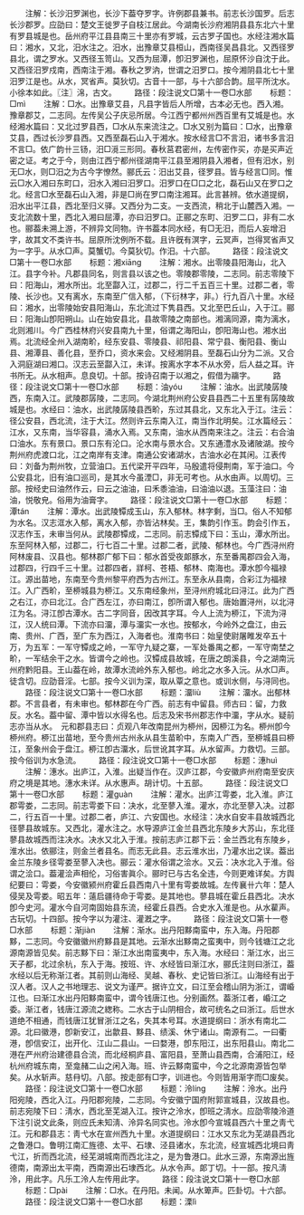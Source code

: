 <!-- { "loadSidebar": true } -->
　　注解：长沙汨罗渊也，长沙下葢夺罗字。许例郡县兼书。前志长沙国罗。后志长沙郡罗。应劭曰：楚文王徙罗子自枝江居此。今湖南长沙府湘阴县县东北六十里有罗县城是也。岳州府平江县县南三十里亦有罗城，云古罗子国也。水经注湘水篇曰：湘水，又北，汨水注之。汨水，出豫章艾县桓山，西南径吴昌县北。又西径罗县北，谓之罗水。又西径玉笥山。又西为屈潭，卽汨罗渊也，屈原怀沙自沈于此。又西径汨罗戍南，西南注于湘。春秋之罗汭，世谓之汨罗口。按今湘阴县北七十里汨罗江是也。从水，冥省声。莫狄切。古音十一部，与十六部合韵。屈平所沈水。小徐本如此。〖注〗淿，古文。
　　路径：段注说文□第十一卷□水部
　　标题：□mì
　　注解：□水。出豫章艾县，凡县字皆后人所增，古本必无也。西入湘。豫章郡艾，二志同。左传吴公子庆忌所居。今江西宁都州州西百里有艾城是也。水经湘水篇曰：又北过罗县西，□水从东来流注之。□水又别为篇曰：□水，出豫章艾县，西过长沙罗县西。又西至磊石山入于湘水。按水经言□不言汨，诸书多言汨不言□。依广韵卄三钖，汨□漞三形同。春秋莒君密州，左传密作买，亦是买声近密之证。考之于今，则由江西宁都州径湖南平江县至湘阴县入湘者，但有汨水，别无□水，则□汨之为古今字憭然。郦氏云：汨出艾县，径罗县。皆与经言□同。惟云□水入湘曰东町口，汨水入湘曰汨罗口。汨罗口在□口之北，磊石山又在罗口之北。经言□水至磊石山入湘，非是□尚在罗口南注湘耳。此言甚辨。依水道提纲，汨水出平江县，西北至归义驿。又西分为二支。一支西流，稍北于山麓西入湘。一支北流数十里，西北入湘曰屈潭，亦曰汨罗口。正郦之东町、汨罗二口，非有二水也。郦葢未溯上游，不辨异文同物。许书葢本同水经，有□无汨，而后人妄增汨字，故其文不类许书。屈原所沈例所不载。且许旣有溟字，云冥声，岂得冥省声又为一字乎。从水□声。莫蟹切。今莫狄切。作汨。十六部。
　　路径：段注说文□第十一卷□水部
　　标题：湘xiānɡ
　　注解：湘水。出零陵县阳海山，北入江。县字今补。凡郡县同名，则言县以该之也。零陵郡零陵，二志同。前志零陵下曰：阳海山，湘水所出。北至酃入江，过郡二，行二千五百三十里。过郡二者，零陵、长沙也。又有离水，东南至广信入郁，（下衍林字，非。）行九百八十里。水经曰：湘水，出零陵始安县阳海山，东北流过下隽县西。又北至巴丘山，入于江。郦曰：阳海山卽阳朔山。山在始安县北，县故零陵之南部也。湘漓同源，南为漓水，北则湘川。今广西桂林府兴安县南九十里，俗谓之海阳山，卽阳海山也。湘水出焉。北流经全州入湖南畍，经东安县、零陵县、祁阳县、常宁县、衡阳县、衡山县、湘潭县、善化县，至乔口，资水来会。又经湘阴县。至磊石山分为二派。又合入洞庭湖曰湘口。汉志云至酃入江，未详。按离水字本不从水旁，后人益之耳。许书所无。从水相声。息良切。十部。按诗召南于以湘之，假借为鬺字。
　　路径：段注说文□第十一卷□水部
　　标题：油yóu
　　注解：油水。出武陵孱陵西，东南入江。武陵郡孱陵，二志同。今湖北荆州府公安县县西二十五里有孱陵故城是也。水经曰：油水，出武陵孱陵县西畍，东过其县北，又东北入于江。注云：径公安县，西北流，注于大江。然则许云东南入江，南当作北明矣。江水篇经云：江水，又东南，当华容县，涌水入焉。又东南，油水从西南来注之。注云：右合油口油水。东有景口。景口东有沦口。沦水南与景水合。又东通澧水及诸陂湖。按今荆州府虎渡口北，江之南岸有支津。南通公安诸湖水，古油水必在其闲。江表传曰：刘备为荆州牧，立营油口。五代梁开平四年，马殷遣将侵荆南，军于油口。今公安县北，旧有油口巡司，是其水今虽湮□，非无可考也。从水由声。以周切。三部。按经史曰油然作云，曰云之油油，曰禾黍油油，曰油油以退。玉藻注曰：油油，悦敬皃。俗用为油膏字。
　　路径：段注说文□第十一卷□水部
　　标题：潭tán
　　注解：潭水。出武陵镡成玉山，东入郁林。林字剩，当□。俗人不知郁为水名。汉志洭水入郁，离水入郁，亦皆沾林矣。王，集韵引作玉。韵会引作五，汉志作玉，未审当何从。武陵郡镡成，二志同。前志镡成下曰：玉山，潭水所出。东至阿林入郁，过郡二，行七百二十里。过郡二者，武陵、郁林也。今广西浔州府阿林废县、汉县也。郁林郡广郁下曰：郁水首受夜郞豚水，东至番禺郡四会入海，过郡四，行四千三十里。过郡四者，牂柯、苍梧、郁林、南海也。潭水卽今福禄江。源出苗地，东南至今贵州黎平府西为古州江。东至永从县南，合彩江为福禄江。入广西畍，至桺城县为桺江。又东南经象州，至浔州府城北曰浔江。此为广西之右江，亦曰北江。合广西左江，亦曰南江，卽所谓入郁也。唐始置浔州，以北浔江为名。浔江卽古潭水。古二字同音，因改其字耳。今人上流为桺江，下流为浔江，汉人统曰潭。下流亦曰澑，潭与澑实一水也。按郁水，今岭外之盘江，由云南、贵州、广西，至广东为西江，入海者也。淮南书曰：始皇使尉屠睢发卒五十万，为五军：一军守镡成之岭，一军守九疑之寨，一军处番禺之都，一军守南埜之畍，一军结余干之水。皆谓今之岭也。汉镡成县故城，在唐之朗溪县，今之湖南沅州府黔阳县。王山葢在岭，故潭水流岭外东入郁也。岭北之水多入沅。从水□声。徒含切。应劭音淫。七部。按今义训为深，取从覃之意也。或训水侧，与浔同也。
　　路径：段注说文□第十一卷□水部
　　标题：澑liù
　　注解：澑水。出郁林郡。不言县者，有未审也。郁林郡在今广西。前志有中留县。师古曰：留，力救反。水名。葢中留、潭中皆以水得名也。后志及宋书州郡志作中澑，字从水。疑前志亦当从水。　元和郡县志曰：贞观八年改南昆州为桺州，因桺江为名。桺州卽今桺州府。桺江出苗地，至今贵州古州永从县生苗畍中，东南入广西，至桺城县曰桺江，至象州会于盘江。桺江卽古澑水，后世讹其字耳。从水留声。力救切。三部。按今俗训为水急流。
　　路径：段注说文□第十一卷□水部
　　标题：潓huì
　　注解：潓水。出庐江，入淮。出疑当作在。汉庐江郡，今安徽庐州府南至安庆府之境是其地。潓水未详。从水惠声。胡计切。十五部。
　　路径：段注说文□第十一卷□水部
　　标题：灌ɡuàn
　　注解：灌水。出庐江雩娄，北入淮。庐江郡雩娄，二志同。前志雩娄下曰：决水，北至蓼入淮。灌水，亦北至蓼入决。过郡二，行五百一十里。过郡二者，庐江、六安国也。水经注：决水自安丰县故城西北径蓼县故城东。又西北，灌水注之。水导源庐江金兰县西北东陵乡大苏山，东北径蓼县故城西而注决水。决水又北入于淮。按前志庐江郡下云：金兰西北有东陵乡，淮水出。依郦注，则金兰者县名。而志无此县。志云淮水出，乃灌水出之误。葢出金兰东陵乡径雩娄至蓼入决也。郦云：灌水俗谓之浍水。又云：决水北入于淮。俗谓之浍口。葢灌浍声相伦，习俗害眞尒。郦时已与古名全违，今则更难详矣。方舆纪要曰：雩娄，今安徽颍州府霍丘县西南八十里有雩娄故城。左传襄卄六年：楚人侵吴及雩娄。昭五年：薳启疆待命于雩娄。是其地也。蓼县城在霍丘县西北。决水卽今史河。灌水今自河南固始县东流，经霍丘县西。合史水入淮是也。从水雚声。古玩切。十四部。按今字以为灌注、灌漑之字。
　　路径：段注说文□第十一卷□水部
　　标题：渐jiàn
　　注解：渐水。出丹阳黟南蛮中，东入海。丹阳郡黟，二志同。今安徽徽州府黟县是其地。云渐水出黟南之蛮夷中，则今钱塘江之北源南源皆见矣。前志黟下曰：渐江水出南蛮夷中，东入海。水经曰：渐江水，出三天子都，北过余杭，东入于海。按班、许、水经皆曰渐江水，郦氏注则曰浙江，葢水经以后无称渐江者。其前则山海经、吴越、春秋、史记皆曰浙江。山海经有出于汉人者。汉人之书地理志、说文为谨严。据许立文，曰江至会稽山阴为浙江，谓崏江也。曰渐江水出丹阳黟南蛮中，谓今钱唐江也。分别画然。葢浙江者，崏江之委。渐江者，钱唐江源流之緫称。二水古于山阴相合，故可统名之曰浙江。后世水道绝不相通，而钱唐江犹冒浙江之名，失其本号耳。水道提纲曰：浙水有南北二源。北曰徽港，卽新安江，出歙县、黟县、绩溪、休宁诸山。南源有二。一曰衢港，卽信安江，出开化、江山二县山。一曰婺港，卽东阳江，出东阳县山。南北二港在严州府治建德县合流，而北经桐庐县、富阳县，至萧山县西南，合浦阳江，经杭州府城东南，至龛赭二山之闲入海。班、许云黟南蛮中，今之北源南源皆包举矣。从水斩声。慈冄切。八部。按走部有□字，训进也。今则皆用渐字而□废矣。
　　路径：段注说文□第十一卷□水部
　　标题：泠línɡ
　　注解：泠水。出丹阳宛陵，西北入江。丹阳郡宛陵，二志同。今安徽宁国府附郭宣城县，汉故县也。前志宛陵下曰：淸水，西北至芜湖入江。按许之泠水，卽班之淸水。应劭零陵泠道下注引说文此条，则应氏未知淸、泠异名同实也。泠水卽今宣城县西六十里之靑弋江。元和郡县志：靑弋水在宣州西九十里。水道提纲曰：江水又东北为芜湖县西北之鲁港口。鲁明江南汇旌德、太平、石埭、泾县诸水，东北流，经宣城西北境曰靑弋江，折而西北流，经芜湖城南而西北注之，是为鲁港口。此水三源，东南源出旌德南，南源出太平南，西南源出石埭西北。从水令声。郞丁切。十一部。按凡淸泠，用此字。凡乐工泠人左传用此字。
　　路径：段注说文□第十一卷□水部
　　标题：□pài
　　注解：□水。在丹阳。未闻。从水箄声。匹卦切。十六部。
　　路径：段注说文□第十一卷□水部
　　标题：溧lì
